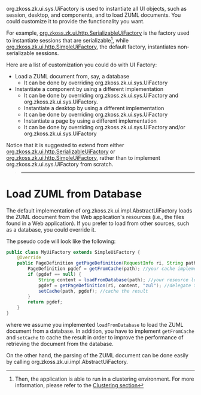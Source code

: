 <javadoc type="interface">org.zkoss.zk.ui.sys.UiFactory</javadoc> is
used to instantiate all UI objects, such as session, desktop, and
components, and to load ZUML documents. You could customize it to
provide the functionality you want.

For example,
[org.zkoss.zk.ui.http.SerializableUiFactory](https://www.zkoss.org/javadoc/latest/zk/org/zkoss/zk/ui/http/SerializableUiFactory.html) is the
factory used to instantiate sessions that are serializable[^1], while
[org.zkoss.zk.ui.http.SimpleUiFactory](https://www.zkoss.org/javadoc/latest/zk/org/zkoss/zk/ui/http/SimpleUiFactory.html), the default
factory, instantiates non-serializable sessions.

Here are a list of customization you could do with UI Factory:

- Load a ZUML document from, say, a database
  - It can be done by overriding
    <javadoc method="getPageDefinition(org.zkoss.zk.ui.sys.RequestInfo, java.lang.String)" type="interface">org.zkoss.zk.ui.sys.UiFactory</javadoc>
- Instantiate a component by using a different implementation
  - It can be done by overriding
    <javadoc method="newComponent(org.zkoss.zk.ui.Page, org.zkoss.zk.ui.Component, org.zkoss.zk.ui.metainfo.ComponentInfo)" type="interface">org.zkoss.zk.ui.sys.UiFactory</javadoc>
    and
    <javadoc method="newComponent(org.zkoss.zk.ui.Page, org.zkoss.zk.ui.Component, org.zkoss.zk.ui.metainfo.ComponentInfo, java.lang.String)" type="interface">org.zkoss.zk.ui.sys.UiFactory</javadoc>.
  - Instantiate a desktop by using a different implementation
  - It can be done by overriding
    <javadoc method="newDesktop(org.zkoss.zk.ui.sys.RequestInfo, java.lang.String, java.lang.String)" type="interface">org.zkoss.zk.ui.sys.UiFactory</javadoc>
  - Instantiate a page by using a different implementation
  - It can be done by overriding
    <javadoc method="newPage(org.zkoss.zk.ui.sys.RequestInfo, org.zkoss.zk.ui.metainfo.PageDefinition, java.lang.String)" type="interface">org.zkoss.zk.ui.sys.UiFactory</javadoc>
    and/or
    <javadoc method="newPage(org.zkoss.zk.ui.sys.RequestInfo, org.zkoss.zk.ui.Richlet, java.lang.String)" type="interface">org.zkoss.zk.ui.sys.UiFactory</javadoc>

Notice that it is suggested to extend from either
[org.zkoss.zk.ui.http.SerializableUiFactory](https://www.zkoss.org/javadoc/latest/zk/org/zkoss/zk/ui/http/SerializableUiFactory.html) or
[org.zkoss.zk.ui.http.SimpleUiFactory](https://www.zkoss.org/javadoc/latest/zk/org/zkoss/zk/ui/http/SimpleUiFactory.html), rather than to
implement
<javadoc type="interface">org.zkoss.zk.ui.sys.UiFactory</javadoc> from
scratch.

> ------------------------------------------------------------------------
>
> <references/>

# Load ZUML from Database

The default implementation of
<javadoc method="getPageDefinition(org.zkoss.zk.ui.sys.RequestInfo, java.lang.String)">org.zkoss.zk.ui.impl.AbstractUiFactory</javadoc>
loads the ZUML document from the Web application's resources (i.e., the
files found in a Web application). If you prefer to load from other
sources, such as a database, you could override it.

The pseudo code will look like the following:

```java
public class MyUiFactory extends SimpleUiFactory {
    @Override
    public PageDefinition getPageDefinition(RequestInfo ri, String path) {
        PageDefinition pgdef = getFromCache(path); //your cache implementation
        if (pgdef == null) {
            String content = loadFromDatabase(path); //your resource loading
            pgdef = getPageDefinition(ri, content, "zul"); //delegate to SimpleUiFactory
            setCache(path, pgdef); //cache the result
        }
        return pgdef;
    }
}
```

where we assume you implemented `loadFromDatabase` to load the ZUML
document from a database. In addition, you have to implement
`getFromCache` and `setCache` to cache the result in order to improve
the performance of retrieving the document from the database.

On the other hand, the parsing of the ZUML document can be done easily
by calling
<javadoc method="getPageDefinitionDirectly(org.zkoss.zk.ui.sys.RequestInfo, java.lang.String, java.lang.String)">org.zkoss.zk.ui.impl.AbstractUiFactory</javadoc>.

[^1]: Then, the application is able to run in a clustering environment.
    For more information, please refer to the [Clustering section]({{site.baseurl}}/zk_dev_ref/clustering/zk_configuration)
